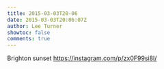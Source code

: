 ```yaml
---
title: 2015-03-03T20-06
date: 2015-03-03T20:06:07Z
author: Lee Turner
showtoc: false
comments: true
---
```


Brighton sunset https://instagram.com/p/zx0F99si8I/

